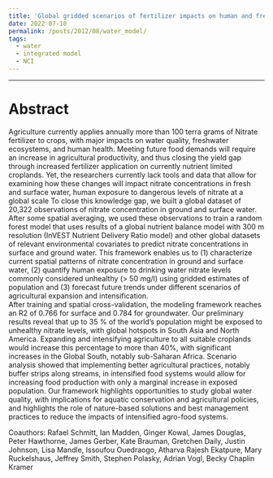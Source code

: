 ```yaml
---
title: 'Global gridded scenarios of fertilizer impacts on human and freshwater health '
date: 2022-07-10
permalink: /posts/2012/08/water_model/
tags:
  - water
  - integrated model
  - NCI
---
```

______________________________

Abstract
======

Agriculture currently applies annually more than 100 terra grams of Nitrate fertilizer to crops, with major impacts on water quality, freshwater ecosystems, and human health. Meeting future food demands will require an increase in agricultural productivity, and thus closing the yield gap through increased fertilizer application on currently nutrient limited croplands. Yet, the researchers currently lack tools and data that allow for examining how these changes will impact nitrate concentrations in fresh and surface water, human exposure to dangerous levels of nitrate at a global scale 
To close this knowledge gap, we built a global dataset of 20,322 observations of nitrate concentration in ground and surface water. After some spatial averaging, we used these observations to train a random forest model that uses results of a global nutrient balance model with 300 m resolution (InVEST Nutrient Delivery Ratio model) and other global datasets of relevant environmental covariates to predict nitrate concentrations in surface and ground water.  This framework enables us to (1) characterize current spatial patterns of nitrate concentration in ground and surface water, (2) quantify human exposure to drinking water nitrate levels commonly considered unhealthy (> 50 mg/l) using gridded estimates of population and (3) forecast future trends under different scenarios of agricultural expansion and intensification.  
After training and spatial cross-validation, the modeling framework reaches an R2 of 0.766 for surface and 0.784 for groundwater. Our preliminary results reveal that up to 35 % of the world’s population might be exposed to unhealthy nitrate levels, with global hotspots in South Asia and North America. Expanding and intensifying agriculture to all suitable croplands would increase this percentage to more than 40%, with significant increases in the Global South, notably sub-Saharan Africa. Scenario analysis showed that implementing better agricultural practices, notably buffer strips along streams, in intensified food systems would allow for increasing food production with only a marginal increase in exposed population. Our framework highlights opportunities to study global water quality, with implications for aquatic conservation and agricultural policies, and highlights the role of nature-based solutions and best management practices to reduce the impacts of intensified agro-food systems.  

Coauthors: Rafael Schmitt, Ian Madden, Ginger Kowal, James Douglas, Peter Hawthorne, James Gerber, Kate Brauman, Gretchen Daily, Justin Johnson, Lisa Mandle, Issoufou Ouedraogo, Atharva Rajesh Ekatpure, Mary Ruckelshaus, Jeffrey Smith, Stephen Polasky, Adrian Vogl, Becky Chaplin Kramer

